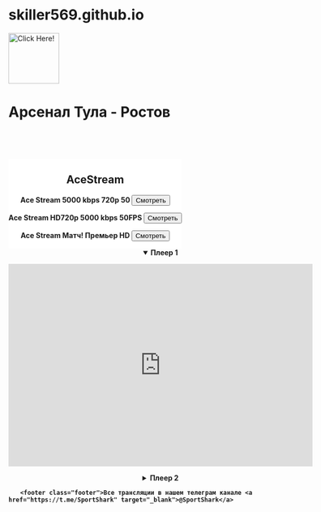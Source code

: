 # skiller569.github.io
<!DOCTYPE html>
<html>
<head>
<meta charset="utf-8">
<title>Арсенал Тула - Ростов смотреть онлайн - телеграмм канал @SportShark</title>
<style> 
.flex-container {
    display: -webkit-flex;
    display: flex;  
    -webkit-flex-flow: row wrap;
    flex-flow: row wrap;
    font-weight: bold;
    text-align: center;
}

.flex-container > * {
    padding: 10px;
    flex: 1 100%;
}

.main {
    text-align: center;
    background: black;
}

.header {background: white;}
.footer {background: white;}
.aside {background: white;}

@media all and (min-width: 768px) {
    .aside { flex: 2 auto; }
    .main    { flex: 3 0px; }
    .aside { order: 1; } 
    .main    { order: 2; }
    .footer  { order: 4; }
}

details {
border: 1px solid #999;
border-radius: 5px;
margin: 0 2em .4em 2em;
padding: 1.04%;
}
 
details {
margin: 1em;
cursor: pointer;
}
 
summary {
border-radius: 5px;
cursor: pointer;
margin: -1%;
padding: 8px 10px;
background: -webkit-linear-gradient(top, #f3f3f3 50%, #e6e6e6 50%);
}
</style>
</head>
<body>
<a href="tg://resolve?domain=SportShark" rel="nofollow" target="_blank"><img src="https://4.downloader.disk.yandex.ru/preview/1f337c681dc8a786b0d35cb14aac6fa96611f59365489f9bccf95fbb3b7dd8d4/inf/opKlhmPyd_SdIQhC3mb5rkVZ2cIs_gzBzNg4B1vPzCJHHSxapv-IgYQgkOPwFP2smgZXU-NgDkvCMaRvlIfGCw==?uid=1185158977&filename=11.jpg&disposition=inline&hash=&limit=0&content_type=image%2Fpng&tknv=v2&owner_uid=1185158977&size=1903x966" alt="Click Here!" title="Click Here!" border="0" weight="100" height="100"></a>



<div class="flex-container">

<header class="header"><h1>Арсенал Тула - Ростов</h1></header>
  
  <aside class="aside"><h2>AceStream</h2>
 <p> Ace Stream	5000 kbps	720p	50 <a href="acestream://11b6aa16e978a409504b9e3e9c3b29c56f392bdf"><button>Смотреть</button></a></p>
<p> Ace Stream  HD720p 5000 kbps 50FPS <a href="acestream://65d49691687add6a93692a757817bac4f204ed1f"><button>Смотреть</button></a></p>
<p> Ace Stream Матч! Премьер HD <a href="acestream://9c8c6d66eec0af161894f1c4a9d0831da69d9a19"><button>Смотреть</button></a></p>








  
  
  </aside>
  
  
  
  
  <article class="main">
       <details open>
<summary>Плеер 1</summary>
<p><iframe width="600" height="400" src="http://faraonicup.ru/live2/matchpr.html" frameborder="0" allowfullscreen></iframe></p>
</details>
 
<details>
<summary>Плеер 2</summary>
<p><iframe width="600" height="400" src="https://www.twitch.tv/sportshark1" frameborder="0" allowfullscreen></iframe></p>
</details>

 </article>
 
    <footer class="footer">Все трансляции в нашем телеграм канале <a href="https://t.me/SportShark" target="_blank">@SportShark</a>            
        
        
</footer>
 </div>

</body>
</html>
